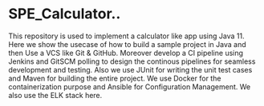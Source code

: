 # SPE_Calculator..

This repository is used to implement a calculator like app using Java 11. Here we show the usecase of how to build a sample project in Java and then Use a VCS like Git & GitHub. Moreover develop a CI pipeline using Jenkins and GitSCM polling to design the continous pipelines for seamless development and testing. Also we use JUnit for writing the unit test cases and Maven for building the entire project. We use Docker for the containerization purpose and Ansible for Configuration Management. We also use the ELK stack here.
